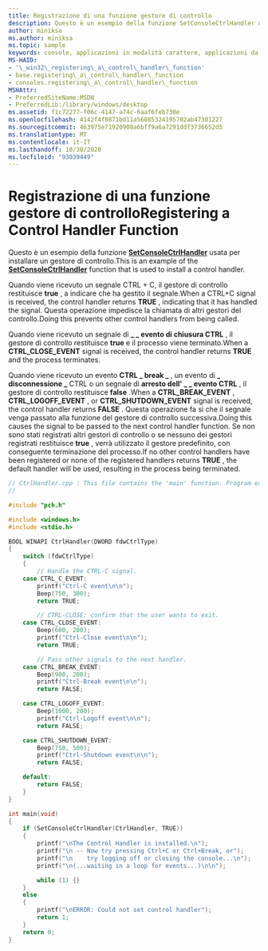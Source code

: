 ```yaml
---
title: Registrazione di una funzione gestore di controllo
description: Questo è un esempio della funzione SetConsoleCtrlHandler usata per installare un gestore di controllo.
author: miniksa
ms.author: miniksa
ms.topic: sample
keywords: console, applicazioni in modalità carattere, applicazioni da riga di comando, applicazioni di terminale, api della console
MS-HAID:
- '\_win32\_registering\_a\_control\_handler\_function'
- base.registering\_a\_control\_handler\_function
- consoles.registering\_a\_control\_handler\_function
MSHAttr:
- PreferredSiteName:MSDN
- PreferredLib:/library/windows/desktop
ms.assetid: f1c72277-f06c-4147-a74c-6aaf6feb730e
ms.openlocfilehash: 4142f4f0871bd11a56085324195702ab47301227
ms.sourcegitcommit: 463975e71920908a6bff9a6a7291ddf3736652d5
ms.translationtype: MT
ms.contentlocale: it-IT
ms.lasthandoff: 10/30/2020
ms.locfileid: "93039449"
---
```

# <a name="registering-a-control-handler-function"></a><span data-ttu-id="2863f-104">Registrazione di una funzione gestore di controllo</span><span class="sxs-lookup"><span data-stu-id="2863f-104">Registering a Control Handler Function</span></span>

<span data-ttu-id="2863f-105">Questo è un esempio della funzione [**SetConsoleCtrlHandler**](setconsolectrlhandler.md) usata per installare un gestore di controllo.</span><span class="sxs-lookup"><span data-stu-id="2863f-105">This is an example of the [**SetConsoleCtrlHandler**](setconsolectrlhandler.md) function that is used to install a control handler.</span></span>

<span data-ttu-id="2863f-106">Quando viene ricevuto un segnale CTRL + C, il gestore di controllo restituisce **true** , a indicare che ha gestito il segnale.</span><span class="sxs-lookup"><span data-stu-id="2863f-106">When a CTRL+C signal is received, the control handler returns **TRUE** , indicating that it has handled the signal.</span></span> <span data-ttu-id="2863f-107">Questa operazione impedisce la chiamata di altri gestori del controllo.</span><span class="sxs-lookup"><span data-stu-id="2863f-107">Doing this prevents other control handlers from being called.</span></span>

<span data-ttu-id="2863f-108">Quando viene ricevuto un segnale di **\_ \_ evento di chiusura CTRL** , il gestore di controllo restituisce **true** e il processo viene terminato.</span><span class="sxs-lookup"><span data-stu-id="2863f-108">When a **CTRL\_CLOSE\_EVENT** signal is received, the control handler returns **TRUE** and the process terminates.</span></span>

<span data-ttu-id="2863f-109">Quando viene ricevuto un evento **CTRL \_ break \_** , un evento di **\_ disconnessione \_** CTRL o un segnale di **arresto dell' \_ \_ evento CTRL** , il gestore di controllo restituisce **false** .</span><span class="sxs-lookup"><span data-stu-id="2863f-109">When a **CTRL\_BREAK\_EVENT** , **CTRL\_LOGOFF\_EVENT** , or **CTRL\_SHUTDOWN\_EVENT** signal is received, the control handler returns **FALSE** .</span></span> <span data-ttu-id="2863f-110">Questa operazione fa sì che il segnale venga passato alla funzione del gestore di controllo successiva.</span><span class="sxs-lookup"><span data-stu-id="2863f-110">Doing this causes the signal to be passed to the next control handler function.</span></span> <span data-ttu-id="2863f-111">Se non sono stati registrati altri gestori di controllo o se nessuno dei gestori registrati restituisce **true** , verrà utilizzato il gestore predefinito, con conseguente terminazione del processo.</span><span class="sxs-lookup"><span data-stu-id="2863f-111">If no other control handlers have been registered or none of the registered handlers returns **TRUE** , the default handler will be used, resulting in the process being terminated.</span></span>

```C
// CtrlHandler.cpp : This file contains the 'main' function. Program execution begins and ends there.
//

#include "pch.h"

#include <windows.h>
#include <stdio.h>

BOOL WINAPI CtrlHandler(DWORD fdwCtrlType)
{
    switch (fdwCtrlType)
    {
        // Handle the CTRL-C signal.
    case CTRL_C_EVENT:
        printf("Ctrl-C event\n\n");
        Beep(750, 300);
        return TRUE;

        // CTRL-CLOSE: confirm that the user wants to exit.
    case CTRL_CLOSE_EVENT:
        Beep(600, 200);
        printf("Ctrl-Close event\n\n");
        return TRUE;

        // Pass other signals to the next handler.
    case CTRL_BREAK_EVENT:
        Beep(900, 200);
        printf("Ctrl-Break event\n\n");
        return FALSE;

    case CTRL_LOGOFF_EVENT:
        Beep(1000, 200);
        printf("Ctrl-Logoff event\n\n");
        return FALSE;

    case CTRL_SHUTDOWN_EVENT:
        Beep(750, 500);
        printf("Ctrl-Shutdown event\n\n");
        return FALSE;

    default:
        return FALSE;
    }
}

int main(void)
{
    if (SetConsoleCtrlHandler(CtrlHandler, TRUE))
    {
        printf("\nThe Control Handler is installed.\n");
        printf("\n -- Now try pressing Ctrl+C or Ctrl+Break, or");
        printf("\n    try logging off or closing the console...\n");
        printf("\n(...waiting in a loop for events...)\n\n");

        while (1) {}
    }
    else
    {
        printf("\nERROR: Could not set control handler");
        return 1;
    }
    return 0;
}
```
